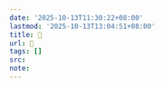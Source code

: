 ```yaml
---
date: '2025-10-13T11:30:22+08:00'
lastmod: '2025-10-13T13:04:51+08:00'
title: 󰥢
url: 󰥢
tags: []
src:
note:
---
```

